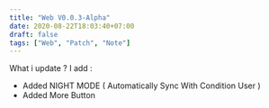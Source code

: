 ```yaml
---
title: "Web V0.0.3-Alpha"
date: 2020-08-22T18:03:40+07:00
draft: false
tags: ["Web", "Patch", "Note"]
---
```


What i update ?
I add :
 - Added NIGHT MODE ( Automatically Sync With Condition User )
 - Added More Button